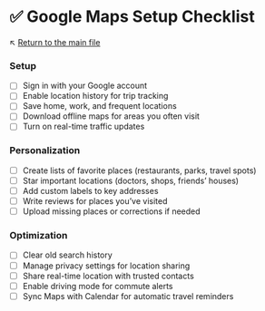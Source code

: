 # ✅ Google Maps Setup Checklist

↖️ [Return to the main file](../README.md)

### Setup
- [ ] Sign in with your Google account
- [ ] Enable location history for trip tracking
- [ ] Save home, work, and frequent locations
- [ ] Download offline maps for areas you often visit
- [ ] Turn on real-time traffic updates

### Personalization
- [ ] Create lists of favorite places (restaurants, parks, travel spots)
- [ ] Star important locations (doctors, shops, friends’ houses)
- [ ] Add custom labels to key addresses
- [ ] Write reviews for places you’ve visited
- [ ] Upload missing places or corrections if needed

### Optimization
- [ ] Clear old search history
- [ ] Manage privacy settings for location sharing
- [ ] Share real-time location with trusted contacts
- [ ] Enable driving mode for commute alerts
- [ ] Sync Maps with Calendar for automatic travel reminders